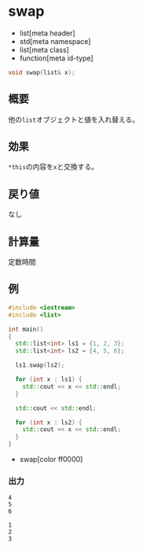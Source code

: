 # swap
* list[meta header]
* std[meta namespace]
* list[meta class]
* function[meta id-type]

```cpp
void swap(list& x);
```

## 概要
他の`list`オブジェクトと値を入れ替える。


## 効果
`*this`の内容を`x`と交換する。


## 戻り値
なし


## 計算量
定数時間


## 例
```cpp
#include <iostream>
#include <list>

int main()
{
  std::list<int> ls1 = {1, 2, 3};
  std::list<int> ls2 = {4, 5, 6};

  ls1.swap(ls2);

  for (int x : ls1) {
    std::cout << x << std::endl;
  }

  std::cout << std::endl;

  for (int x : ls2) {
    std::cout << x << std::endl;
  }
}
```
* swap[color ff0000]

### 出力
```
4
5
6

1
2
3
```


